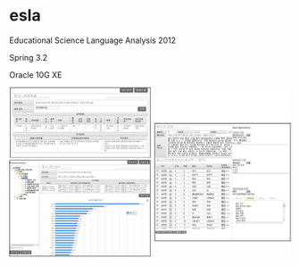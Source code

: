 # esla
Educational Science Language Analysis 2012


Spring 3.2


Oracle 10G XE


![ex_screenshot](./WebContent/document/esla.png)
